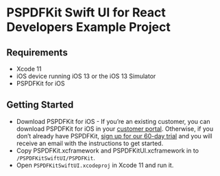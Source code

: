 # PSPDFKit Swift UI for React Developers Example Project

## Requirements

- Xcode 11
- iOS device running iOS 13 or the iOS 13 Simulator
- PSPDFKit for iOS

## Getting Started

- Download PSPDFKit for iOS - If you’re an existing customer, you can download PSPDFKit for iOS in your [customer portal](https://customers.pspdfkit.com/). Otherwise, if you don’t already have PSPDFKit, [sign up for our 60-day trial](https://pspdfkit.com/try/) and you will receive an email with the instructions to get started.
- Copy PSPDFKit.xcframework and PSPDFKitUI.xcframework in to `/PSPDFKitSwiftUI/PSPDFKit`.
- Open  `PSPDFKitSwiftUI.xcodeproj` in Xcode 11 and run it.
